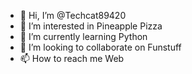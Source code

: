 - 👋 Hi, I’m @Techcat89420
- 👀 I’m interested in Pineapple Pizza
- 🌱 I’m currently learning Python
- 💞️ I’m looking to collaborate on Funstuff
- 📫 How to reach me Web

<!---
Techcat89420/Techcat89420 is a ✨ special ✨ repository because its `README.md` (this file) appears on your GitHub profile.
You can click the Preview link to take a look at your changes.
--->
